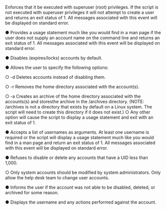 Enforces that it be executed with superuser (root) privileges. If the script is not executed with superuser privileges it will not attempt to create a user and returns an exit status of 1.
All messages associated with this event will be displayed on standard error.

● Provides a usage statement much like you would find in a man page if the user does not
supply an account name on the command line and returns an exit status of 1. All messages
associated with this event will be displayed on standard error.

● Disables (expires/locks) accounts by default.

● Allows the user to specify the following options:

○ -d Deletes accounts instead of disabling them.

○ -r Removes the home directory associated with the account(s).

○ -a Creates an archive of the home directory associated with the accounts(s) and storesthe archive in the /archives directory. (NOTE: /archives is not a directory that exists by
default on a Linux system. The script will need to create this directory if it does not exist.)
○ Any other option will cause the script to display a usage statement and exit with an exit status of 1.

● Accepts a list of usernames as arguments. At least one username is required or the script will display a usage statement much like you would find in a man page and return an exit status of 1. All messages associated with this event will be displayed on standard error.

● Refuses to disable or delete any accounts that have a UID less than 1,000. 

○ Only system accounts should be modified by system administrators. Only allow the
help desk team to change user accounts.

● Informs the user if the account was not able to be disabled, deleted, or archived for some
reason.

● Displays the username and any actions performed against the account.
